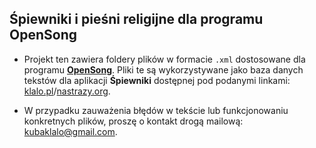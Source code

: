 ## Śpiewniki i pieśni religijne dla programu **OpenSong**

- Projekt ten zawiera foldery plików w formacie `.xml` dostosowane dla programu [**OpenSong**](https://sourceforge.net/projects/opensong/). Pliki te są wykorzystywane jako baza danych tekstów dla aplikacji **Śpiewniki** dostępnej pod podanymi linkami: [klalo.pl](https://spiewniki.klalo.pl/)/[nastrazy.org](https://spiewniki.nastrazy.org/).

- W przypadku zauważenia błędów w tekście lub funkcjonowaniu konkretnych plików, proszę o kontakt drogą mailową: [kubaklalo@gmail.com](mailto:kubaklalo@gmail.com).
